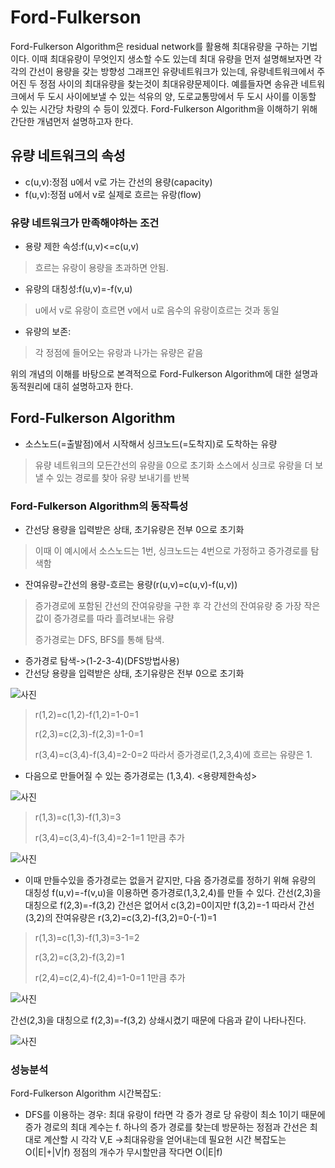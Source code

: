 # Ford-Fulkerson
Ford-Fulkerson Algorithm은 residual network를 활용해 최대유량을 구하는 기법이다. 이때 최대유량이 무엇인지 생소할 수도 있는데 최대 유량을 먼저 설명해보자면 각각의 간선이 용량을 갖는 방향성 그래프인 유량네트워크가 있는데, 유량네트워크에서 주어진 두 정점 사이의 최대유량을 찾는것이 최대유량문제이다. 예를들자면 송유관 네트워크에서 두 도시 사이에보낼 수 있는 석유의 양, 도로교통망에서 두 도시 사이를 이동할 수 있는 시간당 차량의 수 등이 있겠다. Ford-Fulkerson Algorithm을 이해하기 위해 간단한 개념먼저 설명하고자 한다.

## 유량 네트워크의 속성
* c(u,v):정점 u에서 v로 가는 간선의 용량(capacity)
* f(u,v):정점 u에서 v로 실제로 흐르는 유랑(flow)
 
 ### 유량 네트워크가 만족해야하는 조건
 * 용량 제한 속성:f(u,v)<=c(u,v)
 > 흐르는 유랑이 용량을 초과하면 안됨.
 * 유량의 대칭성:f(u,v)=-f(v,u)
 > u에서 v로 유랑이 흐르면 v에서 u로 음수의 유랑이흐르는 것과 동일
 * 유량의 보존:
 >각 정점에 들어오는 유랑과 나가는 유량은 같음
 
 위의 개념의 이해를 바탕으로 본격적으로 Ford-Fulkerson Algorithm에 대한 설명과 동적원리에 대히 설명하고자 한다.
 
## Ford-Fulkerson Algorithm
 * 소스노드(=출발점)에서 시작해서 싱크노드(=도착지)로 도착하는 유량
 > 유량 네트워크의 모든간선의 유량을 0으로 초기화
 > 소스에서 싱크로 유랑을 더 보낼 수 있는 경로를 찾아 유량 보내기를 반복

 ### Ford-Fulkerson Algorithm의 동작특성
 * 간선당 용량을 입력받은 상태, 초기유량은 전부 0으로 초기화
 > 이때 이 예시에서 소스노드는 1번, 싱크노드는 4번으로 가정하고 증가경로를 탐색함
 * 잔여유량=간선의 용량-흐르는 용량(r(u,v)=c(u,v)-f(u,v))
 > 증가경로에 포함된 간선의 잔여유량을 구한 후 각 간선의 잔여유량 중 가장 작은 값이 증가경로를 따라 흘려보내는 유량
 > 
 > 증가경로는 DFS, BFS를 통해 탐색.


 * 증가경로 탐색->(1-2-3-4)(DFS방법사용)
 * 간선당 용량을 입력받은 상태, 초기유량은 전부 0으로 초기화
 
 ![사진](https://blog.kakaocdn.net/dn/Azwr1/btqIktUB1I7/nV04kVO9J9iUUjJsKkkpKK/img.png)
   
 > r(1,2)=c(1,2)-f(1,2)=1-0=1
 >
 > r(2,3)=c(2,3)-f(2,3)=1-0=1
 >
 > r(3,4)=c(3,4)-f(3,4)=2-0=2
 따라서 증가경로(1,2,3,4)에 흐르는 유량은 1.
 
 * 다음으로 만들어질 수 있는 증가경로는 (1,3,4). <용량제한속성>
 
 ![사진](https://blog.kakaocdn.net/dn/A4D0t/btqIs9OP3XB/2xzBEgzPzNNc6O4kBa1DY0/img.png)
 
 >r(1,3)=c(1,3)-f(1,3)=3
 >
 >r(3,4)=c(3,4)-f(3,4)=2-1=1 1만큼 추가

 ![사진](https://blog.kakaocdn.net/dn/R6TyF/btqIvD3agOL/xCONMsyUbmcRfom6XbKa21/img.png)
 
 * 이때 만들수있을 증가경로는 없을거 같지만, 다음 증가경로를 정하기 위해 유량의 대칭성 f(u,v)=-f(v,u)을 이용하면 증가경로(1,3,2,4)를 만들 수 있다.
   간선(2,3)을 대칭으로 f(2,3)=-f(3,2) 간선은 없어서 c(3,2)=0이지만 f(3,2)=-1 따라서 간선(3,2)의 잔여유량은 r(3,2)=c(3,2)-f(3,2)=0-(-1)=1
   
 > r(1,3)=c(1,3)-f(1,3)=3-1=2
 > 
 > r(3,2)=c(3,2)-f(3,2)=1
 > 
 > r(2,4)=c(2,4)-f(2,4)=1-0=1  1만큼 추가

 ![사진](https://blog.kakaocdn.net/dn/cdwz2X/btqIvFfzZ6r/WLHoAMVyHppR68oQaI85zK/img.png)
 
  간선(2,3)을 대칭으로 f(2,3)=-f(3,2) 상쇄시켰기 때문에 다음과 같이 나타나진다.
  
  ![사진](https://blog.kakaocdn.net/dn/bPNTPA/btqIwDWasV4/cui76uE6xK89xmiuKT76kK/img.png)
 
 ### 성능분석
 Ford-Fulkerson Algorithm 시간복잡도: 
 * DFS를 이용하는 경우: 최대 유랑이 f라면 각 증가 경로 당 유랑이 최소 1이기 때문에 증가 경로의 최대 계수는 f.
 하나의 증가 경로를 찾는데 방문하는 정점과 간선은 최대로 계산할 시 각각 V,E
 ->최대유랑을 얻어내는데 필요헌 시간 복잡도는 O(|E|+|V|f) 정점의 개수가 무시할만큼 작다면 O(|E|f)

